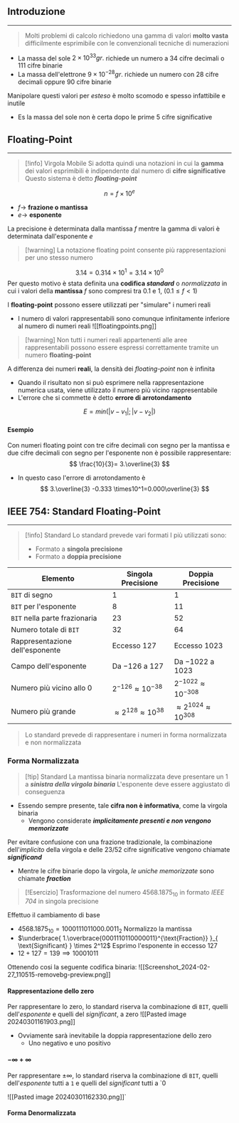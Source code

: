 ## Introduzione
---
> Molti problemi di calcolo richiedono una gamma di valori **molto vasta** difficilmente esprimibile con le convenzionali tecniche di numerazioni

- La massa del sole $2\times 10^{33}gr.$ richiede un numero a $34$ cifre decimali o $111$ cifre binarie
- La massa dell'elettrone $9\times 10^{-28}gr.$ richiede un numero con $28$ cifre decimali oppure $90$ cifre binarie

Manipolare questi valori per *esteso* è molto scomodo e spesso infattibile e inutile
- Es la massa del sole non è certa dopo le prime 5 cifre significative

## Floating-Point
---
>[!info] Virgola Mobile
>Si adotta quindi una notazioni in cui la **gamma** dei valori esprimibili è indipendente dal numero di **cifre significative**
>Questo sistema è detto ***floating-point***

$$
n=f\times 10^e
$$
- $f\to$ **frazione o mantissa**
- $e \to$ **esponente**

La precisione è determinata dalla mantissa $f$ mentre la gamma di valori è determinata dall'esponente $e$

>[!warning] La notazione floating point consente più rappresentazioni per uno stesso numero

$$
3.14 = 0.314 \times 10^1 = 3.14 \times 10^0
$$
Per questo motivo è stata definita una **codifica *standard*** o *normalizzata* in cui i valori della **mantissa** $f$ sono compresi tra $0.1$ e $1$, ($0.1\leq f < 1$)


I **floating-point** possono essere utilizzati per "simulare" i numeri reali
- I numero di valori rappresentabili sono comunque infinitamente inferiore al numero di numeri reali
![[floatingpoints.png]]

>[!warning] Non tutti i numeri reali appartenenti alle aree rappresentabili possono essere espressi correttamente tramite un numero **floating-point**

A differenza dei numeri **reali**, la densità dei *floating-point* non è infinita
- Quando il risultato non si può esprimere nella rappresentazione numerica usata, viene utilizzato il numero più vicino rappresentabile
- L'errore che si commette è detto **errore di arrotondamento**

$$
E=min(\left| v-v_{1} \right|;\left| v-v_{2} \right|  )
$$
#### Esempio
Con numeri floating point con tre cifre decimali con segno per la mantissa e due cifre decimali con segno per l'esponente non è possibile rappresentare:
$$
\frac{10}{3}= 3.\overline{3}
$$
- In questo caso l'errore di arrotondamento è
$$
3.\overline{3} -0.333 \times10^1=0.000\overline{3}
$$

## IEEE 754: Standard Floating-Point
---
>[!info] Standard
>Lo standard prevede vari formati
>I più utilizzati sono:
>- Formato a **singola precisione**
>- Formato a **doppia precisione**


| Elemento                        | Singola Precisione               | Doppia Precisione                |
| ------------------------------- | -------------------------------- | -------------------------------- |
| `BIT` di segno                  | $1$                              | $1$                              |
| `BIT` per l'esponente           | $8$                              | $11$                             |
| `BIT` nella parte frazionaria   | $23$                             | $52$                             |
| Numero totale di `BIT`          | $32$                             | $64$                             |
| Rappresentazione dell'esponente | Eccesso $127$                    | Eccesso $1023$                   |
| Campo dell'esponente            | Da $-126$ a $127$                | Da $-1022$ a $1023$              |
| Numero più vicino allo $0$      | $2^{-126} \approx 10^{-38}$      | $2^{-1022}\approx 10^{-308}$     |
| Numero più grande               | $\approx 2^{128}\approx 10^{38}$ | $\approx 2^1024\approx 10^{308}$ |

> Lo standard prevede di rappresentare i numeri in forma normalizzata e non normalizzata

### Forma Normalizzata
>[!tip] Standard
>La mantissa binaria normalizzata deve presentare un $1$ a ***sinistra della virgola binaria*** 
>L'esponente deve essere aggiustato di conseguenza

- Essendo sempre presente, tale **cifra non è informativa**, come la virgola binaria
	- Vengono considerate ***implicitamente presenti e non vengono memorizzate***

 Per evitare confusione con una frazione tradizionale, la combinazione dell'*implicito* della virgola e delle $23$/$52$ cifre significative vengono chiamate ***significand***
 - Mentre le cifre binarie dopo la virgola, *le uniche memorizzate* sono chiamate ***fraction***

>[!Esercizio] Trasformazione del numero $4568.1875_{10}$ in formato *IEEE 704* in singola precisione

Effettuo il cambiamento di base
- $4568.1875_{10} = 1000111011000.0011_{2}$
Normalizzo la mantissa
- $\underbrace{ 1.\overbrace{0001110110000011}^{\text{Fraction}} }_{ \text{Significant} } \times 2^12$
Esprimo l'esponente in eccesso $127$
- $12+127 = 139 \implies 10001011$

Ottenendo cosi la seguente codifica binaria:
![[Screenshot_2024-02-27_110515-removebg-preview.png]]
#### Rappresentazione dello zero
Per rappresentare lo zero, lo standard riserva la combinazione di `BIT`, quelli dell'*esponente* e quelli del *significant*, a zero
![[Pasted image 20240301161903.png]]

- Ovviamente sarà inevitabile la doppia rappresentazione dello zero
	- Uno negativo e uno positivo
#### $-\infty +\infty$
Per rappresentare $\pm\infty$, lo standard riserva la combinazione di `BIT`, quelli dell'*esponente* tutti a `1` e quelli del *significant* tutti a `0

![[Pasted image 20240301162330.png]]`

#### Forma Denormalizzata
